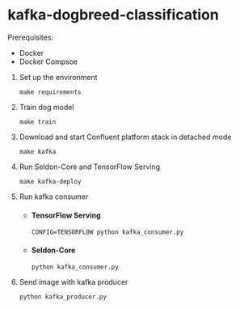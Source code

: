 # kafka-dogbreed-classification
Prerequisites:
* Docker
* Docker Compsoe
1. Set up the environment
    ```
    make requirements
    ```
2. Train dog model
    ```
    make train
    ```	
3. Download and start Confluent platform stack in detached mode
    ```
    make kafka
    ```
4. Run Seldon-Core and TensorFlow Serving
    ```
    make kafka-deploy
    ```
5. Run kafka consumer

    * #### TensorFlow Serving
        ```
        CONFIG=TENSORFLOW python kafka_consumer.py
        ```
    * #### Seldon-Core
        ```
        python kafka_consumer.py
        ```
6. Send image with kafka producer
    ```
    python kafka_producer.py
    ```
